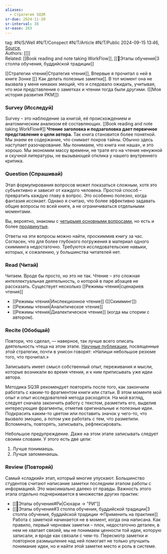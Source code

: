 ```yaml
---
aliases:
  - Стратегия SQ3R
sr-due: 2024-11-20
sr-interval: 38
sr-ease: 263
---
```

tag: #N/S/Well #N/T/Conspect #N/T/Article  #N/T/Public
2024-09-15 13:46, [Source](https://rustamagamaliev.ru/?p=2246),  
Authors: [[]]   
Related: [[Book reading and note taking WorkFlow]], [[🌲️Этапы обучения|3 столпа обучения, буддийской традиции]] 

[[Стратегии чтения|Стратегия чтения]], Впервые я прочитал о ней в книге Зонке [[} Как делать полезные заметки]]. В тот момент она не вызвала у меня никаких эмоций, что и следовало ожидать, учитывая, что мои представления о заметках и чтении тогда были другими. ([[Моя история  развития PKM]])
### Survey (Исследуй)
Survey – это наблюдение за книгой, её происхождением и анатомическим анализом её составляющих.
[[Book reading and note taking WorkFlow#]]
**Чтение заголовка и подзаголовка дает первичное представление о цели автора.**
Так книга становится более понятной. Мы знаем ее содержание, что снимает покров тайны. Обычно здесь наступает разочарование. Мы понимаем, что книга «не наша», и это хорошо. Мы экономим массу времени, не тратя его на чтение ненужной и скучной литературы, не вызывающей отклика у нашего внутреннего критика.

### Question (Спрашивай)
Этап формулирования вопросов может показаться сложным, хотя это субъективно и зависит от каждого человека. 
Простой способ – превратить каждую главу в вопрос. Это особенно полезно, когда фантазия иссякает. Однако я считаю, что более эффективно задавать общие вопросы по всей книге, а не ограничиваться отдельными моментами.

Вы, вероятно, знакомы с [четырьмя основными вопросами](https://rustamagamaliev.ru/?p=1097), но есть и более [продвинутые](https://rustamagamaliev.ru/?p=706).

Ответы на эти вопросы можно найти, проскиммив книгу за час. Согласен, что для более глубокого погружения в материал одного скимминга недостаточно. Требуются исследовательские навыки, которых, к сожалению, у большинства читателей нет.
### Read (Читай)
Читаем. Вроде бы просто, но это не так. Чтение – это сложная интеллектуальная деятельность, о которой в паре абзацев не рассказать. Существует несколько [[Режимы чтения|сценариев чтения]] 
- [[Режимы чтения|Инспекционное чтение]]  ([[Скимминг]])
- [[Режимы чтения|Аналитическое чтение]]
- [[Режимы чтения|Диалектическое чтение]] (когда мы спорим с автором).
### Recite (Обобщай)
Повтори, что сделал, — наверное, так лучше всего описать деятельность чтеца на этом этапе. [Научные публикации](https://scholar.google.com/scholar?hl=ru&as_sdt=0%2C5&q=SQ3R&btnG=), посвященные этой стратегии, почти в унисон говорят: «Напиши небольшое резюме того, что прочитал.»

Записывать имеет смысл собственный опыт, переживания и мысли, которые возникали во время чтения, и к ним приписывать уже идеи автора.

Методика SQ3R рекомендует повторять после того, как закончили работать с каким-то фрагментом книги или статьи. В этом моменте мой опыт и опыт исследователей метода расходятся. На мой взгляд, следует сначала закончить работу с текстом, разметить его, выделив интересующие фрагменты, отметив оригинальные и полезные идеи. Подкрасить каким-то цветом или поставить значок у чего-то, что вызвало эмоцию, а потом уже работать с тем, что разметили. Вспоминать, повторять, записывать, рефлексировать.

Небольшое предупреждение. Даже на этом этапе записывать следует своими словами. У этого есть две цели:
1. Лучше понимаешь.
2. Лучше запоминаешь.
### Review (Повторяй)
Самый «сладкий» этап, который многие упускают.
Большинство студентов считают написание заметки последним этапом работы с информацией. Это максимально далеко от правды.
Важность этого этапа отдельно подчеркивается в множестве других практик:
-  [[🌲️Этапы обучения#Ри|Сюхари -> "РИ"]]
- [[🌲️Этапы обучения#3 столпа обучения, буддийской традиции|3 столпа обучения, буддийской традиции =>Применить на практике]]
Работа с заметкой начинается не в момент, когда она написана. Как правило, первый черновик заметки – плох, недостаточно детален, в нем не хватает связей, мы не понимаем ценности той идеи, которую записали, и вроде как связали с чем-то. Пересмотр заметки и повторное размышление над ней помогает не только улучшить понимание идеи, но и найти этой заметке место и роль в системе.